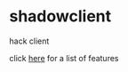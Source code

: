 # shadowclient
hack client

click [here](https://davidsaltacc.github.io/pages/minecraft/shadowclient) for a list of features
